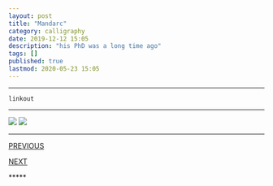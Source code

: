 ```yaml
---
layout: post
title: "Mandarc"
category: calligraphy
date: 2019-12-12 15:05
description: "his PhD was a long time ago"
tags: []
published: true
lastmod: 2020-05-23 15:05
---
```


*****

`linkout`

*****

<img src="{{ site.url }}/assets/img/ca36.jpg" />

<img src="{{ site.url }}/assets/img/ca37.jpg" />

*****
<div class="fpmc-nav">

<span class="fpmc-nav-prev"><a href="{{ 'mandarc-i' | prepend: site.baseurl }}">PREVIOUS</a></span>

<span class="fpmc-nav-next"><a href="{{ 'mandarc-iii' | prepend: site.baseurl }}">NEXT</a></span> 

</div>
*****
